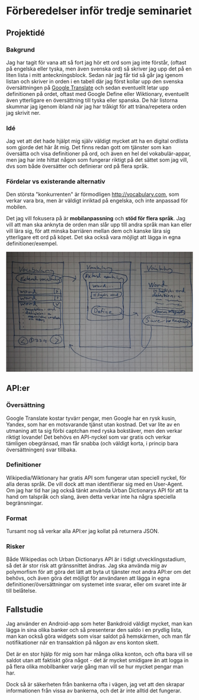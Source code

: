 # Förberedelser inför tredje seminariet

## Projektidé

### Bakgrund

Jag har tagit för vana att så fort jag hör ett ord som jag inte förstår,
(oftast på engelska eller tyska, men även svenska ord) så skriver jag
upp det på en liten lista i mitt anteckningsblock. Sedan när jag får
tid så går jag igenom listan och skriver in orden i en tabell där jag
först kollar upp den svenska översättningen på [Google Translate](http://translate.google.com/) och sedan eventuellt letar upp definitionen på
ordet, oftast med Google Define eller Wiktionary, eventuellt även ytterligare en översättning till tyska eller spanska. De här listorna
skummar jag igenom ibland när jag har tråkigt för att träna/repetera
orden jag skrivit ner.

### Idé

Jag vet att det hade hjälpt mig själv väldigt mycket att ha en digital
ordlista som gjorde det här åt mig. Det finns redan gott om tjänster som
kan översätta och visa definitioner på ord, och även en hel del vokabulär-appar, men jag har inte hittat någon som fungerar riktigt på det sättet
som jag vill, dvs som både översätter och definierar ord på flera språk.

### Fördelar vs existerande alternativ

Den största "konkurrenten" är förmodligen <http://vocabulary.com>, som
verkar vara bra, men är väldigt inriktad på engelska, och inte anpassad
för mobilen.

Det jag vill fokusera på är **mobilanpassning** och **stöd för flera språk**. Jag vill att man ska anknyta de orden man slår upp till andra språk man kan eller vill lära sig, för att minska barriären mellan dem och kanske lära sig ytterligare ett ord på köpet. Det ska också vara möjligt
att lägga in egna definitioner/exempel.

![Mockup](mockup.jpg)

## API:er

### Översättning

Google Translate kostar tyvärr pengar, men Google har en rysk kusin, Yandex, som
har en motsvarande tjänst utan kostnad. Det var lite av en utmaning att ta
sig förbi captchan med ryska bokstäver, men den verkar riktigt lovande! Det
behövs en API-nyckel som var gratis och verkar tämligen obegränsad, man får
snabba (och väldigt korta, i princip bara översättningen) svar tillbaka.

### Definitioner

Wikipedia/Wiktionary har gratis API som fungerar utan speciell nyckel, för alla
deras språk. De vill dock att man identifierar sig med en User-Agent.
Om jag har tid har jag också tänkt använda Urban Dictionarys API
för att ta hand om talspråk och slang, även detta verkar inte ha några speciella
begränsningar.

### Format

Tursamt nog så verkar alla API:er jag kollat på returnera JSON.

### Risker

Både Wikipedias och Urban Dictionarys API är i tidigt utvecklingsstadium, så det är
stor risk att gränssnittet ändras. Jag ska använda mig av polymorfism för att
göra det lätt att byta ut tjänster mot andra API:er om det behövs, och även göra det möjligt för användaren att lägga
in egna definitioner/översättningar om systemet inte svarar, eller om svaret inte
är till belåtelse.


## Fallstudie

Jag använder en Android-app som heter Bankdroid väldigt mycket, man kan lägga in
sina olika banker och så presenterar den saldo i en prydlig lista, man kan också
göra widgets som visar saldot på hemskärmen, och man får notifikationer när en
transaktion på någon av ens konton skett.

Det är en stor hjälp för mig som har många olika konton, och ofta bara vill se
saldot utan att faktiskt göra något - det är mycket smidigare än att logga in
på flera olika mobilbanker varje gång man vill se hur mycket pengar man har.

Dock så är säkerheten från bankerna ofta i vägen, jag vet att den skrapar informationen
från vissa av bankerna, och det är inte alltid det fungerar.
